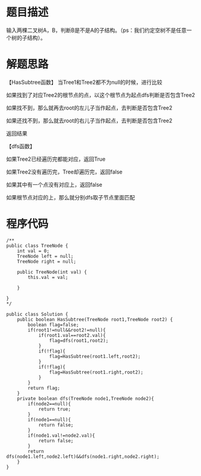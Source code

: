 # 题目描述
输入两棵二叉树A，B，判断B是不是A的子结构。（ps：我们约定空树不是任意一个树的子结构）。
# 解题思路
【HasSubtree函数】
当Tree1和Tree2都不为null的时候，进行比较

如果找到了对应Tree2的根节点的点，以这个根节点为起点dfs判断是否包含Tree2

如果找不到，那么就再去root的左儿子当作起点，去判断是否包含Tree2

如果还找不到，那么就去root的右儿子当作起点，去判断是否包含Tree2

返回结果

【dfs函数】

如果Tree2已经遍历完都能对应，返回True

如果Tree2没有遍历完，Tree却遍历完，返回false

如果其中有一个点没有对应上，返回false

如果根节点对应的上，那么就分别dfs取子节点里面匹配
# 程序代码
```
/**
public class TreeNode {
    int val = 0;
    TreeNode left = null;
    TreeNode right = null;

    public TreeNode(int val) {
        this.val = val;

    }

}
*/

public class Solution {
    public boolean HasSubtree(TreeNode root1,TreeNode root2) {
        boolean flag=false;
        if(root1!=null&&root2!=null){
            if(root1.val==root2.val){
                flag=dfs(root1,root2);
            }
            if(!flag){
                flag=HasSubtree(root1.left,root2);
            }
            if(!flag){
                flag=HasSubtree(root1.right,root2);
            }
        }
        return flag;
    }
    private boolean dfs(TreeNode node1,TreeNode node2){
        if(node2==null){
            return true;
        }
        if(node1==null){
            return false;
        }
        if(node1.val!=node2.val){
            return false;
        }
        return dfs(node1.left,node2.left)&&dfs(node1.right,node2.right);
    }
}
```
